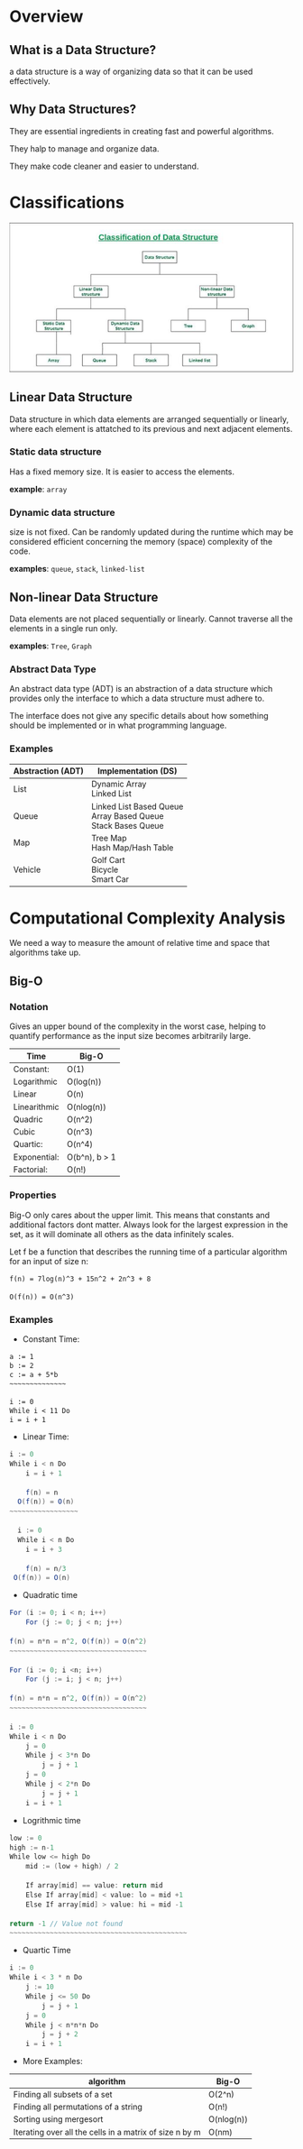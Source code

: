 # Overview

## What is a Data Structure?
a data structure is a way of organizing data so that it can be used effectively.

## Why Data Structures?

They are essential ingredients in creating fast and powerful algorithms.

They halp to  manage and organize data.

They make code cleaner and easier to understand.

# Classifications

![Data Structure Tree](/img/Data%20Structure%20Tree.jpeg)

## Linear Data Structure

Data structure in which data elements are arranged sequentially or linearly, where each element is attatched to its previous and next adjacent elements.

### Static data structure

Has a fixed memory size. It is easier to access the elements.

**example**: ```array```

### Dynamic data structure

size is not fixed. Can be randomly updated during the runtime which may be considered efficient concerning the memory (space) complexity of the code.

**examples**: ```queue```, ```stack```, ```linked-list```

## Non-linear Data Structure

Data elements are not placed sequentially or linearly. Cannot traverse all the elements in a single run only.

**examples**: ```Tree```, ```Graph```

### Abstract Data Type

An abstract data type (ADT) is an abstraction of a data structure which provides only the interface to which a data structure must adhere to.

The interface does not give any specific details about how something should be implemented or in what programming language.

### Examples

| **Abstraction** (ADT) | **Implementation** (DS)                                               |
|-------------------|-------------------------------------------------------------------|
| List              | Dynamic Array<br>Linked List                                      |
| Queue             | Linked List Based Queue<br>Array Based Queue<br>Stack Bases Queue |
| Map               | Tree Map<br>Hash Map/Hash Table                                   |
| Vehicle           | Golf Cart<br>Bicycle<br>Smart Car                                 |

# Computational Complexity Analysis

We need a way to measure the amount of relative time and space that algorithms take up.

## Big-O

### Notation

Gives an upper bound of the complexity in the worst case, helping to quantify performance as the input size becomes arbitrarily large.

| **Time**     | **Big-O**     |
|--------------|---------------|
| Constant:    | O(1)          |
| Logarithmic  | O(log(n))     |
| Linear       | O(n)          |
| Linearithmic | O(nlog(n))    |
| Quadric      | O(n^2)        |
| Cubic        | O(n^3)        |
| Quartic:     | O(n^4)        |
| Exponential: | O(b^n), b > 1 |
| Factorial:   | O(n!)         |

### Properties

Big-O only cares about the upper limit.  This means that constants and additional factors dont matter.  Always look for the largest expression in the set, as it will dominate all others as the data infinitely scales.

Let f be a function that describes the running time of a particular algorithm for an input of size n:

```
f(n) = 7log(n)^3 + 15n^2 + 2n^3 + 8

O(f(n)) = O(n^3)
```

### Examples

- Constant Time:

```
a := 1
b := 2
c := a + 5*b
~~~~~~~~~~~~~~

i := 0
While i < 11 Do
i = i + 1
```

- Linear Time:

```java
i := 0
While i < n Do
    i = i + 1

    f(n) = n
  O(f(n)) = O(n)
~~~~~~~~~~~~~~~~~

  i := 0
  While i < n Do
    i = i + 3

    f(n) = n/3
 O(f(n)) = O(n)
```

- Quadratic time

```java
For (i := 0; i < n; i++)
    For (j := 0; j < n; j++)

f(n) = n*n = n^2, O(f(n)) = O(n^2)
~~~~~~~~~~~~~~~~~~~~~~~~~~~~~~~~~~

For (i := 0; i <n; i++)
    For (j := i; j < n; j++)

f(n) = n*n = n^2, O(f(n)) = O(n^2)
~~~~~~~~~~~~~~~~~~~~~~~~~~~~~~~~~~

i := 0
While i < n Do
    j = 0
    While j < 3*n Do
        j = j + 1
    j = 0
    While j < 2*n Do
        j = j + 1
    i = i + 1
```

- Logrithmic time

```java
low := 0
high := n-1
While low <= high Do
    mid := (low + high) / 2

    If array[mid] == value: return mid
    Else If array[mid] < value: lo = mid +1
    Else If array[mid] > value: hi = mid -1

return -1 // Value not found
~~~~~~~~~~~~~~~~~~~~~~~~~~~~~~~~~~~~~~~~~~~~
```

- Quartic Time

```java
i := 0
While i < 3 * n Do
    j := 10
    While j <= 50 Do
        j = j + 1
    j = 0
    While j < n*n*n Do
        j = j + 2
    i = i + 1
```

- More Examples:

| **algorithm**                                           | **Big-O**  |
|---------------------------------------------------------|------------|
| Finding all subsets of a set                            | O(2^n)     |
| Finding all permutations of a string                    | O(n!)      |
| Sorting using mergesort                                 | O(nlog(n)) |
| Iterating over all the cells in a matrix of size n by m | O(nm)      |